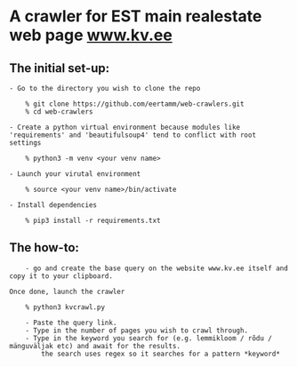 # A crawler for EST main realestate web page www.kv.ee

## The initial set-up:
    - Go to the directory you wish to clone the repo

        % git clone https://github.com/eertamm/web-crawlers.git
        % cd web-crawlers

    - Create a python virtual environment because modules like 'requirements' and 'beautifulsoup4' tend to conflict with root settings

        % python3 -m venv <your venv name>

    - Launch your virutal environment

        % source <your venv name>/bin/activate

    - Install dependencies

        % pip3 install -r requirements.txt


## The how-to:
    
        - go and create the base query on the website www.kv.ee itself and copy it to your clipboard.

    Once done, launch the crawler

        % python3 kvcrawl.py
    
        - Paste the query link.
        - Type in the number of pages you wish to crawl through.    
        - Type in the keyword you search for (e.g. lemmikloom / rõdu / mänguväljak etc) and await for the results.
            the search uses regex so it searches for a pattern *keyword*
